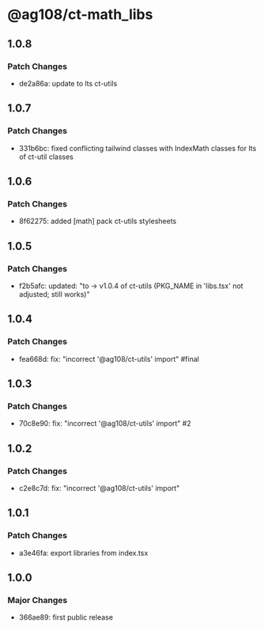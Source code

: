 # @ag108/ct-math_libs

## 1.0.8

### Patch Changes

- de2a86a: update to lts ct-utils

## 1.0.7

### Patch Changes

- 331b6bc: fixed conflicting tailwind classes with IndexMath classes for lts of ct-util classes

## 1.0.6

### Patch Changes

- 8f62275: added [math] pack ct-utils stylesheets

## 1.0.5

### Patch Changes

- f2b5afc: updated: "to -> v1.0.4 of ct-utils (PKG_NAME in 'libs.tsx' not adjusted; still works)"

## 1.0.4

### Patch Changes

- fea668d: fix: "incorrect '@ag108/ct-utils' import" #final

## 1.0.3

### Patch Changes

- 70c8e90: fix: "incorrect '@ag108/ct-utils' import" #2

## 1.0.2

### Patch Changes

- c2e8c7d: fix: "incorrect '@ag108/ct-utils' import"

## 1.0.1

### Patch Changes

- a3e46fa: export libraries from index.tsx

## 1.0.0

### Major Changes

- 366ae89: first public release
